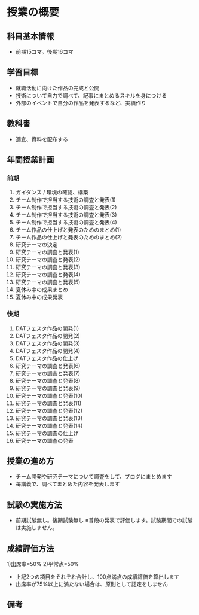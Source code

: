 #	授業の概要

## 科目基本情報
- 前期15コマ。後期16コマ

## 学習目標
- 就職活動に向けた作品の完成と公開
- 技術について自力で調べて、記事にまとめるスキルを身につける
- 外部のイベントで自分の作品を発表するなど、実績作り

## 教科書
- 適宜、資料を配布する

## 年間授業計画
### 前期
1. ガイダンス / 環境の確認、構築
2. チーム制作で担当する技術の調査と発表(1)
3. チーム制作で担当する技術の調査と発表(2)
4. チーム制作で担当する技術の調査と発表(3)
5. チーム制作で担当する技術の調査と発表(4)
6. チーム作品の仕上げと発表のためのまとめ(1)
7. チーム作品の仕上げと発表のためのまとめ(2)
8. 研究テーマの決定
9. 研究テーマの調査と発表(1)
10. 研究テーマの調査と発表(2)
11. 研究テーマの調査と発表(3)
12. 研究テーマの調査と発表(4)
13. 研究テーマの調査と発表(5)
14. 夏休み中の成果まとめ
15. 夏休み中の成果発表

### 後期
1. DATフェスタ作品の開発(1)
2. DATフェスタ作品の開発(2)
3. DATフェスタ作品の開発(3)
4. DATフェスタ作品の開発(4)
5. DATフェスタ作品の仕上げ
6. 研究テーマの調査と発表(6)
7. 研究テーマの調査と発表(7)
8. 研究テーマの調査と発表(8)
9. 研究テーマの調査と発表(9)
10. 研究テーマの調査と発表(10)
11. 研究テーマの調査と発表(11)
12. 研究テーマの調査と発表(12)
13. 研究テーマの調査と発表(13)
14. 研究テーマの調査と発表(14)
15. 研究テーマの調査の仕上げ
16. 研究テーマの調査の発表

## 授業の進め方
- チーム開発や研究テーマについて調査をして、ブログにまとめます
- 毎講義で、調べてまとめた内容を発表します

## 試験の実施方法
- 前期試験無し。後期試験無し
※普段の発表で評価します。試験期間での試験は実施しません。

## 成績評価方法
1)出席率=50%
2)平常点=50%
- 上記2つの項目をそれぞれ合計し、100点満点の成績評価を算出します
- 出席率が75%以上に満たない場合は、原則として認定をしません

## 備考

